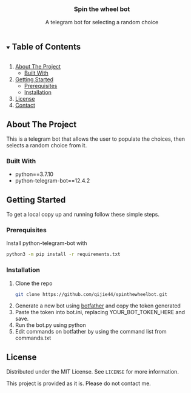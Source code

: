 <h3 align="center">Spin the wheel bot</h3>
<p align="center">
  A telegram bot for selecting a random choice
<p>

<!-- TABLE OF CONTENTS -->
<details open="open">
  <summary><h2 style="display: inline-block">Table of Contents</h2></summary>
  <ol>
    <li>
      <a href="#about-the-project">About The Project</a>
      <ul>
        <li><a href="#built-with">Built With</a></li>
      </ul>
    </li>
    <li>
      <a href="#getting-started">Getting Started</a>
      <ul>
        <li><a href="#prerequisites">Prerequisites</a></li>
        <li><a href="#installation">Installation</a></li>
      </ul>
    </li>
    <li><a href="#license">License</a></li>
    <li><a href="#contact">Contact</a></li>
  </ol>
</details>

<!-- ABOUT THE PROJECT -->
## About The Project

This is a telegram bot that allows the user to populate the choices, then selects a random choice from it.

### Built With

* python==3.7.10
* python-telegram-bot==12.4.2

<!-- GETTING STARTED -->
## Getting Started

To get a local copy up and running follow these simple steps.

### Prerequisites
Install python-telegram-bot with
```sh
python3 -m pip install -r requirements.txt
```

### Installation

1. Clone the repo
   ```sh
   git clone https://github.com/qijie44/spinthewheelbot.git
   ```
2. Generate a new bot using [botfather](https://t.me/botfather) and copy the token generated
3. Paste the token into bot.ini, replacing YOUR_BOT_TOKEN_HERE and save.
4. Run the bot.py using python
5. Edit commands on botfather by using the command list from commands.txt

<!-- LICENSE -->
## License

Distributed under the MIT License. See `LICENSE` for more information.

This project is provided as it is. Please do not contact me.